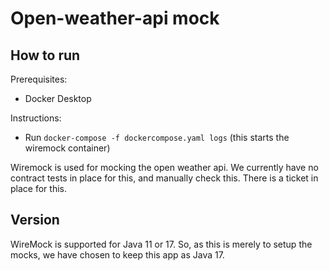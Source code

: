 # Open-weather-api mock

## How to run
Prerequisites:
- Docker Desktop

Instructions:
- Run `docker-compose -f dockercompose.yaml logs` (this starts the wiremock container)

Wiremock is used for mocking the open weather api. We currently have no contract tests in place for this, and manually check this. There is a ticket in place for this. 

## Version 
WireMock is supported for Java 11 or 17. So, as this is merely to setup the mocks, we have chosen to keep this app as Java 17. 